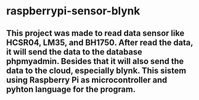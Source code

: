 # raspberrypi-sensor-blynk

## This project was made to read data sensor like HCSR04, LM35, and BH1750. After read the data, it will send the data to the database phpmyadmin. Besides that it will also send the data to the cloud, especially blynk. This sistem using Raspberry Pi as microcontroller and pyhton language for the program.
